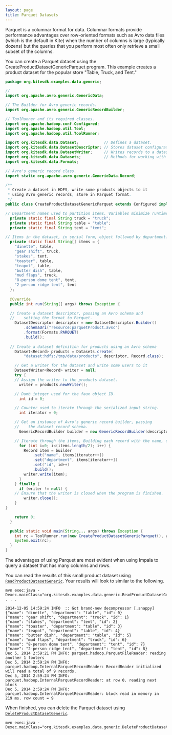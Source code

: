 ```yaml
---
layout: page
title: Parquet Datasets
---
```

Parquet is a columnar format for data. Columnar formats provide performance advantages over row-oriented formats such as Avro data files (which is the default in Kite) when the number of columns is large (typically dozens) but the queries that you perform most often only retrieve a small subset of the columns.

You can create a Parquet dataset using the CreateProductDatasetGenericParquet program. This example creates a product dataset for the popular store "Table, Truck, and Tent."

```Java
package org.kitesdk.examples.data.generic;

//
import org.apache.avro.generic.GenericData;

// The Builder for Avro generic records. 
import org.apache.avro.generic.GenericRecordBuilder;

// ToolRunner and its required classes.
import org.apache.hadoop.conf.Configured;
import org.apache.hadoop.util.Tool;
import org.apache.hadoop.util.ToolRunner;

import org.kitesdk.data.Dataset;           // Defines a dataset.
import org.kitesdk.data.DatasetDescriptor; // Stores dataset configuration.
import org.kitesdk.data.DatasetWriter;     // Writes records to a dataset.
import org.kitesdk.data.Datasets;          // Methods for working with datasets.
import org.kitesdk.data.Formats;

// Avro's generic record class.
import static org.apache.avro.generic.GenericData.Record;

/**
 * Create a dataset in HDFS, write some products objects to it
 * using Avro generic records, store in Parquet format.
 */
public class CreateProductDatasetGenericParquet extends Configured implements Tool {

// Department names used to partition items. Variables minimize runtime errors.
  private static final String truck = "truck";
  private static final String table = "table";
  private static final String tent = "tent";

// Items in the dataset, in serial form, object followed by department.
  private static final String[] items = {
    "dinette", table,
    "gear shift", truck,
    "stakes", tent,
    "toaster", table,
    "teapot", table,
    "butter dish", table,
    "mud flaps", truck,
    "8-person dome tent", tent,
    "2-person ridge tent", tent
  };
  
  @Override
  public int run(String[] args) throws Exception {

  // Create a dataset descriptor, passing an Avro schema and 
  //    setting the format to Parquet.
    DatasetDescriptor descriptor = new DatasetDescriptor.Builder()
        .schemaUri("resource:parquetProduct.avsc")
        .format(Formats.PARQUET)
        .build();
        
  // Create a dataset definition for products using an Avro schema
    Dataset<Record> products = Datasets.create(
        "dataset:hdfs:/tmp/data/products", descriptor, Record.class);

    // Get a writer for the dataset and write some users to it
    DatasetWriter<Record> writer = null;
    try {
    // Assign the writer to the products dataset.
      writer = products.newWriter();

    // Dumb integer used for the faux object ID.
      int id = 0;

    // Counter used to iterate through the serialized input string.
      int iterator = 0;

    // Get an instance of Avro's generic record builder, passing
    //    the dataset record schema.
      GenericRecordBuilder builder = new GenericRecordBuilder(descriptor.getSchema());

    // Iterate through the items, Building each record with the name, department and ID.
      for (int i=0; i<(items.length/2); i++) {
        Record item = builder
            .set("name", items[iterator++])
            .set("department", items[iterator++])
            .set("id", id++)
            .build();
        writer.write(item);
      }
    } finally {
      if (writer != null) {
    // Ensure that the writer is closed when the program is finished.
        writer.close();
    }
}

    return 0;
  }

  public static void main(String... args) throws Exception {
    int rc = ToolRunner.run(new CreateProductDatasetGenericParquet(), args);
    System.exit(rc);
  }
}
```

The advantages of using Parquet are most evident when using Impala to query a dataset that has many columns and rows.

You can read the results of this small product dataset using [`ReadProductDatasetGeneric`](../generic#ReadProductDatasetGeneric). Your results will look to similar to the following.

```
mvn exec:java -Dexec.mainClass="org.kitesdk.examples.data.generic.ReadProductDatasetGeneric"
. . .

2014-12-05 14:59:24 INFO  :: Got brand-new decompressor [.snappy]
{"name": "dinette", "department": "table", "id": 0}
{"name": "gear shift", "department": "truck", "id": 1}
{"name": "stakes", "department": "tent", "id": 2}
{"name": "toaster", "department": "table", "id": 3}
{"name": "teapot", "department": "table", "id": 4}
{"name": "butter dish", "department": "table", "id": 5}
{"name": "mud flaps", "department": "truck", "id": 6}
{"name": "8-person dome tent", "department": "tent", "id": 7}
{"name": "2-person ridge tent", "department": "tent", "id": 8}
Dec 5, 2014 2:59:21 PM INFO: parquet.hadoop.ParquetFileReader: reading another 1 footers
Dec 5, 2014 2:59:24 PM INFO: parquet.hadoop.InternalParquetRecordReader: RecordReader initialized will read a total of 9 records.
Dec 5, 2014 2:59:24 PM INFO: parquet.hadoop.InternalParquetRecordReader: at row 0. reading next block
Dec 5, 2014 2:59:24 PM INFO: parquet.hadoop.InternalParquetRecordReader: block read in memory in 219 ms. row count = 9

```

When finished, you can delete the Parquet dataset using [`DeleteProductDatasetGeneric`](../generic#DeleteProductDatasetGeneric).

```
mvn exec:java -Dexec.mainClass="org.kitesdk.examples.data.generic.DeleteProductDatasetGeneric"
```